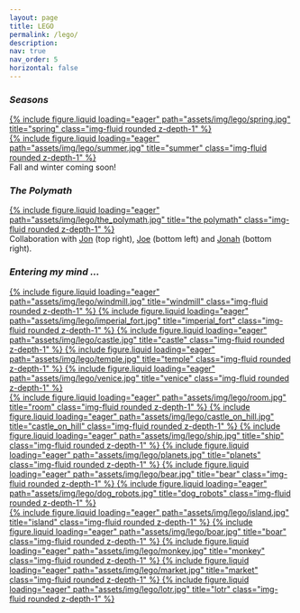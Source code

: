 ```yaml
---
layout: page
title: LEGO
permalink: /lego/
description: 
nav: true
nav_order: 5
horizontal: false
---
```


### *Seasons*

<div class="row">
    <div class="col">
      <a href="https://www.youtube.com/watch?v=I47tPkN6sS0">
        {% include figure.liquid loading="eager" path="assets/img/lego/spring.jpg" title="spring" class="img-fluid rounded z-depth-1" %}
      </a>
    </div>
    <div class="col">
      <a  href="https://www.youtube.com/watch?v=5gk7OwYxpxQ">
        {% include figure.liquid loading="eager" path="assets/img/lego/summer.jpg" title="summer" class="img-fluid rounded z-depth-1" %}
      </a>
    </div>
</div>
<div class="caption">
    Fall and winter coming soon!
</div>

### *The Polymath*

<div class="row">
    <div class="col">
      <a href="https://www.youtube.com/watch?v=dNB7obJ80F0">
        {% include figure.liquid loading="eager" path="assets/img/lego/the_polymath.jpg" title="the polymath" class="img-fluid rounded z-depth-1" %}
      </a>
    </div>
</div>
<div class="caption">
    Collaboration with <a href="https://www.flickr.com/people/143346816@N04/">Jon</a> (top right), <a href="https://www.flickr.com/photos/186036005@N06/">Joe</a> (bottom left) and <a href="https://www.flickr.com/photos/silmaril_1/">Jonah</a> (bottom right).
</div>

### *Entering my mind ...*

<div class="row">
    <div class="col">
      <a href="https://www.youtube.com/watch?v=iYmloR0x-Tg">
        {% include figure.liquid loading="eager" path="assets/img/lego/windmill.jpg" title="windmill" class="img-fluid rounded z-depth-1" %}
      </a>
      <a href="https://flic.kr/p/2kx6kiQ">
        {% include figure.liquid loading="eager" path="assets/img/lego/imperial_fort.jpg" title="imperial_fort" class="img-fluid rounded z-depth-1" %}
      </a>
      <a href="https://flic.kr/p/D5KQVg">
        {% include figure.liquid loading="eager" path="assets/img/lego/castle.jpg" title="castle" class="img-fluid rounded z-depth-1" %}
      </a>
      <a href="https://www.youtube.com/watch?v=9FgtDkucN2A">
        {% include figure.liquid loading="eager" path="assets/img/lego/temple.jpg" title="temple" class="img-fluid rounded z-depth-1" %}
      </a>
      <a href="https://www.youtube.com/watch?v=kW9Tgx138kE">
        {% include figure.liquid loading="eager" path="assets/img/lego/venice.jpg" title="venice" class="img-fluid rounded z-depth-1" %}
      </a>
    </div>
    <div class="col">
      <a href="https://flic.kr/p/2iSivsR">
        {% include figure.liquid loading="eager" path="assets/img/lego/room.jpg" title="room" class="img-fluid rounded z-depth-1" %}
      </a>
      <a href="https://flic.kr/p/KLUM8k">
        {% include figure.liquid loading="eager" path="assets/img/lego/castle_on_hill.jpg" title="castle_on_hill" class="img-fluid rounded z-depth-1" %}
      </a>
      <a href="https://flic.kr/p/2kTDvxV">
        {% include figure.liquid loading="eager" path="assets/img/lego/ship.jpg" title="ship" class="img-fluid rounded z-depth-1" %}
      </a>
      <a href="https://flic.kr/p/2h8uNoE">
        {% include figure.liquid loading="eager" path="assets/img/lego/planets.jpg" title="planets" class="img-fluid rounded z-depth-1" %}
      </a>
      <a href="https://flic.kr/p/2j7jPpw">
        {% include figure.liquid loading="eager" path="assets/img/lego/bear.jpg" title="bear" class="img-fluid rounded z-depth-1" %}
      </a>
      <a href="https://flic.kr/p/2j3FCU1">
        {% include figure.liquid loading="eager" path="assets/img/lego/dog_robots.jpg" title="dog_robots" class="img-fluid rounded z-depth-1" %}
      </a>
    </div>
    <div class="col">
      <a href="https://flic.kr/p/2koCUq2">
        {% include figure.liquid loading="eager" path="assets/img/lego/island.jpg" title="island" class="img-fluid rounded z-depth-1" %}
      </a>
      <a href="https://flic.kr/p/2iZS76M">
        {% include figure.liquid loading="eager" path="assets/img/lego/boar.jpg" title="boar" class="img-fluid rounded z-depth-1" %}
      </a>
      <a href="https://flic.kr/p/2iZR1db">
        {% include figure.liquid loading="eager" path="assets/img/lego/monkey.jpg" title="monkey" class="img-fluid rounded z-depth-1" %}
      </a>
      <a href="https://flic.kr/p/2gLYs5X">
        {% include figure.liquid loading="eager" path="assets/img/lego/market.jpg" title="market" class="img-fluid rounded z-depth-1" %}
      </a>
      <a href="https://flic.kr/p/2ouUpFv">
        {% include figure.liquid loading="eager" path="assets/img/lego/lotr.jpg" title="lotr" class="img-fluid rounded z-depth-1" %}
      </a>
    </div>
</div>
